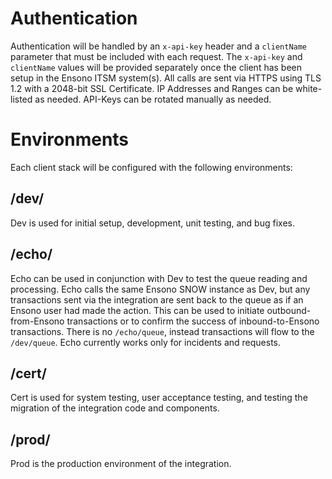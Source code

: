 # Authentication

Authentication will be handled by an `x-api-key` header and a `clientName` parameter that must be included with each request. The `x-api-key` and `clientName` values will be provided separately once the client has been setup in the Ensono ITSM system(s). All calls are sent via HTTPS using TLS 1.2 with a 2048-bit SSL Certificate. IP Addresses and Ranges can be white-listed as needed. API-Keys can be rotated manually as needed.

# Environments

Each client stack will be configured with the following environments:

## /dev/

Dev is used for initial setup, development, unit testing, and bug fixes.

## /echo/

Echo can be used in conjunction with Dev to test the queue reading and processing. Echo calls the same Ensono SNOW instance as Dev, but any transactions sent via the integration are sent back to the queue as if an Ensono user had made the action. This can be used to initiate outbound-from-Ensono transactions or to confirm the success of inbound-to-Ensono transactions. There is no `/echo/queue`, instead transactions will flow to the `/dev/queue`. Echo currently works only for incidents and requests.

## /cert/

Cert is used for system testing, user acceptance testing, and testing the migration of the integration code and components.

## /prod/

Prod is the production environment of the integration.
